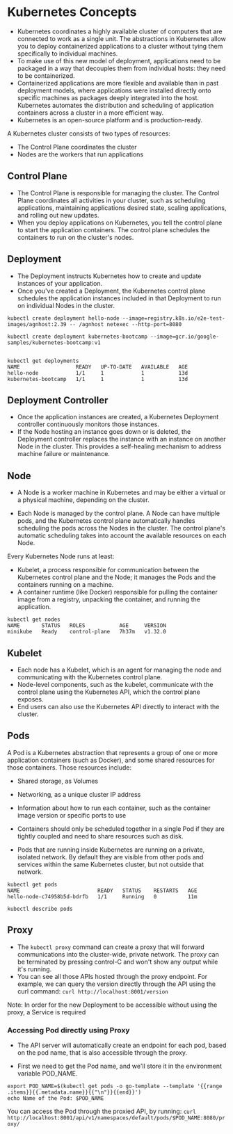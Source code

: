 # Kubernetes Concepts

- Kubernetes coordinates a highly available cluster of computers that are connected to work as a single unit. The abstractions in Kubernetes allow you to deploy containerized applications to a cluster without tying them specifically to individual machines.
- To make use of this new model of deployment, applications need to be packaged in a way that decouples them from individual hosts: they need to be containerized.
- Containerized applications are more flexible and available than in past deployment models, where applications were installed directly onto specific machines as packages deeply integrated into the host. Kubernetes automates the distribution and scheduling of application containers across a cluster in a more efficient way.
- Kubernetes is an open-source platform and is production-ready.


A Kubernetes cluster consists of two types of resources:

- The Control Plane coordinates the cluster
- Nodes are the workers that run applications

## Control Plane

- The Control Plane is responsible for managing the cluster. The Control Plane coordinates all activities in your cluster, such as scheduling applications, maintaining applications desired state, scaling applications, and rolling out new updates.
- When you deploy applications on Kubernetes, you tell the control plane to start the application containers. The control plane schedules the containers to run on the cluster's nodes.


## Deployment

- The Deployment instructs Kubernetes how to create and update instances of your application.
- Once you've created a Deployment, the Kubernetes control plane schedules the application instances included in that Deployment to run on individual Nodes in the cluster.

```
kubectl create deployment hello-node --image=registry.k8s.io/e2e-test-images/agnhost:2.39 -- /agnhost netexec --http-port=8080

kubectl create deployment kubernetes-bootcamp --image=gcr.io/google-samples/kubernetes-bootcamp:v1


kubectl get deployments
NAME                  READY   UP-TO-DATE   AVAILABLE   AGE
hello-node            1/1     1            1           13d
kubernetes-bootcamp   1/1     1            1           13d

```

## Deployment Controller

- Once the application instances are created, a Kubernetes Deployment controller continuously monitors those instances.
- If the Node hosting an instance goes down or is deleted, the Deployment controller replaces the instance with an instance on another Node in the cluster. This provides a self-healing mechanism to address machine failure or maintenance.

## Node

- A Node is a worker machine in Kubernetes and may be either a virtual or a physical machine, depending on the cluster.

- Each Node is managed by the control plane. A Node can have multiple pods, and the Kubernetes control plane automatically handles scheduling the pods across the Nodes in the cluster. The control plane's automatic scheduling takes into account the available resources on each Node.

Every Kubernetes Node runs at least:

- Kubelet, a process responsible for communication between the Kubernetes control plane and the Node; it manages the Pods and the containers running on a machine.
- A container runtime (like Docker) responsible for pulling the container image from a registry, unpacking the container, and running the application.

```
kubectl get nodes
NAME       STATUS   ROLES           AGE     VERSION
minikube   Ready    control-plane   7h37m   v1.32.0
```


## Kubelet

- Each node has a Kubelet, which is an agent for managing the node and communicating with the Kubernetes control plane.
- Node-level components, such as the kubelet, communicate with the control plane using the Kubernetes API, which the control plane exposes.
- End users can also use the Kubernetes API directly to interact with the cluster.

## Pods

A Pod is a Kubernetes abstraction that represents a group of one or more application containers (such as Docker), and some shared resources for those containers. Those resources include:

- Shared storage, as Volumes
- Networking, as a unique cluster IP address
- Information about how to run each container, such as the container image version or specific ports to use

- Containers should only be scheduled together in a single Pod if they are tightly coupled and need to share resources such as disk.

- Pods that are running inside Kubernetes are running on a private, isolated network. By default they are visible from other pods and services within the same Kubernetes cluster, but not outside that network.

```
kubectl get pods
NAME                         READY   STATUS    RESTARTS   AGE
hello-node-c74958b5d-bdrfb   1/1     Running   0          11m

kubectl describe pods
```

## Proxy

- The `kubectl proxy` command can create a proxy that will forward communications into the cluster-wide, private network. The proxy can be terminated by pressing control-C and won't show any output while it's running.
- You can see all those APIs hosted through the proxy endpoint. For example, we can query the version directly through the API using the curl command: `curl http://localhost:8001/version`

Note: In order for the new Deployment to be accessible without using the proxy, a Service is required

### Accessing Pod directly using Proxy

- The API server will automatically create an endpoint for each pod, based on the pod name, that is also accessible through the proxy.

- First we need to get the Pod name, and we'll store it in the environment variable POD_NAME.
```
export POD_NAME=$(kubectl get pods -o go-template --template '{{range .items}}{{.metadata.name}}{{"\n"}}{{end}}')
echo Name of the Pod: $POD_NAME
```

You can access the Pod through the proxied API, by running:
`curl http://localhost:8001/api/v1/namespaces/default/pods/$POD_NAME:8080/proxy/`

